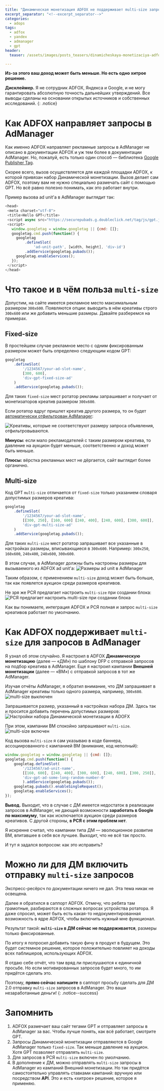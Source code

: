 ```yaml
---
title: "Динамическая монетизация ADFOX не поддерживает multi-size запросы в AdManager"
excerpt_separator: "<!--excerpt_separator-->"
categories:
  - adops
tags:
  - adfox
  - yandex
  - admanager
  - gpt
header:
  teaser: /assets/images/posts_teasers/dinamicheskaya-monetizaciya-adfox-ne-podderzhivaet-multi-size-zaprosy-v-admanager.webp

---
```


**Из-за этого ваш доход может быть меньше. Но есть одно хитрое решение.**
<!--excerpt_separator-->

**Дисклеймер.** Я не сотрудник ADFOX, Яндекса и Google, и не могу гарантировать абсолютную точность дальнейших утверждений. Все выводы сделаны на основании открытых источников и собственных исследований.
{: .notice}

# Как ADFOX направляет запросы в AdManager

Как именно ADFOX направляет рекламные запросы в AdManager не описано в документации ADFOX и уж тем более в документации AdManager. Но, пожалуй, есть только один способ — библиотека [Google Publisher Tag](https://developers.google.com/publisher-tag/guides/get-started).

Скорее всего, вызов осуществляется для каждой площадки ADFOX, к которой привязан набор Динамической монетизации. Вызов делает сам ADFOX, поэтому вам не нужно специально размечать сайт с помощью GPT. Но всё равно полезно понимать, как это работает внутри.

Пример вызова ad unit'a в AdManager выглядит так:
```javascript
<head>
 <meta charset="utf-8">
 <title>Hello GPT</title>
 <script async src="https://securepubads.g.doubleclick.net/tag/js/gpt.js"></script>
 <script>
   window.googletag = window.googletag || {cmd: []};
   googletag.cmd.push(function() {
     googletag
         .defineSlot(
             'ad-unit-path', [width, height], 'div-id')
         .addService(googletag.pubads());
     googletag.enableServices();
   });
 </script>
</head>
```

# Что такое и в чём польза `multi-size`

Допустим, на сайте имеется рекламное место максимальным размером `300x600`. Появляются опции: выводить в нём креативы строго `300x600` или же добавить меньшие размеры. Давайте разберемся на примерах.

## Fixed-size 

В простейшем случае рекламное место с одним фиксированным размером может быть определено следующим кодом GPT:

```javascript
googletag
    .defineSlot(
    	'/1234567/your-ad-slot-name',
    	[300, 600],
    	'div-gpt-fixed-size-ad'
    )
    .addService(googletag.pubads());
```

Для таких `fixed-size` мест ротатор рекламы запрашивает и получает от монетизаторов креатив размером `300x600`.

Если ротатор вдруг пришлет креатив другого размера, то он будет [автоматически отфильтрован AdManager](https://support.google.com/admanager/answer/1143651):

![Креативы, которые не соответствуют размеру запроса объявления, отфильтровываются.](\assets\images\posts_images\2020-01-10-dinamicheskaya-monetizaciya-adfox-ne-podderzhivaet-multi-size-zaprosy-v-admanager\kreativy-kotorye-ne-sootvetstvuyut-razmeru-zaprosa-obyavleniya-otfiltrovyvayutsya.webp)

**Минусы:** если мало рекламодателей с таким размером креатива, то давление на аукцион будет меньше, соответственно и доход может быть меньше.

**Плюсы:** вёрстка рекламных мест не дёргается, сайт выглядит более органично.

## Multi-size

Код GPT `multi-size` отличается от `fixed-size` только указанием словаря допустимых размеров креатива:
```javascript
googletag
    .defineSlot(
    	'/1234567/your-ad-slot-name',
    	[[300, 250], [160, 600] [240, 400], [240, 600], [300, 600]],
    	'div-gpt-multi-size-ad'
    )
    .addService(googletag.pubads());
```

 Для таких `multi-size` мест ротатор запрашивает все указанные в настройках размеры, вписывающиеся в `300x600`. Например: `300x250`, `160x600`, `240x400`, `240x600`, `300x600`.

В этом случае, в AdManager должны быть настроены размеры для вызываемого из ADFOX ad unit'a:
![Размеры ad unit в AdManager](\assets\images\posts_images\2020-01-10-dinamicheskaya-monetizaciya-adfox-ne-podderzhivaet-multi-size-zaprosy-v-admanager\admanager-ad-unit-sizes.webp)

Таким образом, с применением `multi-size` доход может быть больше, так как появлется аукцион среди размеров креативов.

Не зря же РСЯ предлагает настроить `multi-size` при создании блока:
![РСЯ предлагает настроить multi-size при создании блока](\assets\images\posts_images\2020-01-10-dinamicheskaya-monetizaciya-adfox-ne-podderzhivaet-multi-size-zaprosy-v-admanager\yan-multi-size-set-up.webp)

Как вы понимаете, интеграция ADFOX и РСЯ полная и запрос `multi-size` креативов работает по умолчанию.

# Как ADFOX поддерживает `multi-size`  для запросов в AdManager

Я узнал об этом случайно. Я настроил в ADFOX **Динамическую монетизацию** (далее — «ДМ») по шаблону DFP с отправкой запросов на подбор креатива в AdManager.
Еще я настроил кампании **Внешней монетизации** (далее — «ВМ») с отправкой запросов в тот же AdManager.

Изучая отчёты AdManager, я обратил внимание, что ДМ запрашивает в AdManager креативы только одного размера, например, `300x600`.
![multi-size выключен](\assets\images\posts_images\2020-01-10-dinamicheskaya-monetizaciya-adfox-ne-podderzhivaet-multi-size-zaprosy-v-admanager\multi-size-ad-requests-disabled.webp)

Запрашивается размер, указанный в настройках набора ДМ. Здесь так и просится добавить перечень допустимых размеров:
![Настройки набора Динамической монетизации в ADOFX](\assets\images\posts_images\2020-01-10-dinamicheskaya-monetizaciya-adfox-ne-podderzhivaet-multi-size-zaprosy-v-admanager\nastrojki-nabora-dinamicheskoj-monetizacii-v-adfox.webp)

При этом, кампании ВМ спокойно запрашивают `multi-size`.
![multi-size включен](\assets\images\posts_images\2020-01-10-dinamicheskaya-monetizaciya-adfox-ne-podderzhivaet-multi-size-zaprosy-v-admanager\multi-size-ad-requests-enabled.webp)

Код вызова `multi-size` я сам указываю в коде баннера, ассоциированного с кампанией ВМ (внимание, код неполный):
```javascript
window.googletag = window.googletag || {cmd: []};
googletag.cmd.push(function() {
    googletag.defineSlot(
    	'/1234567/ad-unit-name',
    	[[160, 600], [240, 400], [300, 600], [240, 600], [300, 250]],
    	'div-gpt-ad-some-long-random-number-0'
    	).addService(googletag.pubads());
    googletag.pubads().enableSingleRequest();
    googletag.enableServices();
});
```

**Вывод.** Выходит, что в случае с ДМ имеется недостаток в реализации запросов в AdManager, не дающий возможности **заработать в Google по максимуму**, так как исключается аукцион среди размеров креативов. С другой стороны, **в РСЯ с этим проблем нет**.

Я искренне считал, что кампании типа ДМ — эволюционное развитие ВМ, впитавшее в себя все лучшее. Выходит, что не всё так просто.

И тут я задался вопросом: как это исправить?

# Можно ли для ДМ включить отправку `multi-size` запросов

Экспресс-ресёрсч по документации ничего не дал. Эта тема никак не освещена.

Далее я обратился в саппорт ADFOX. Отмечу, что ребята там грамотные, разбираются в сложных вопросах устройства ротатора. Я даже спросил, может быть есть какая-то недокументированная возможность в ядре ADFOX, чтобы включить нужный мне функционал.

Результат такой: **`multi-size` в ДМ сейчас не поддерживается**, размеры только фиксированные. 

По итогу я попросил добавить такую фичу в продукт в будущем. Это будет системное решение, которое положительно повлияет на доходы всех паблишеров, использующих ADFOX.

Я отдаю себе отчёт, что там вряд ли прислушаются к единичной просьбе. Но если мотивированных запросов будет много, то им придётся сделать это.

Поэтому, **прямо сейчас напишите** в саппорт просьбу сделать для ДМ 2.0 отправку `multi-size` запросов в AdManаger. Это ваши незаработанные деньги!
{: .notice--success}


# Запомнить
1. ADFOX размечает ваш сайт тегами GPT и отправляет запросы в AdManager за вас. Чтобы лучше понять, как всё работает, смотрите GPT.
1. Запросы Динамической монетизации отправляются в Google AdManager только `fixed-size`. Так меньше давление на аукцион. Хотя GPT позволяет отправлять `multi-size`.
1. Для запросов в  РСЯ `multi-size` включен по умолчанию.
1. В дополнение к ДМ, можно отправлять `multi-size` запросы в AdManager из кампаний Внешний монетизации. Но так придётся самостоятельно управлять ставками кампаний: вручную или посредством **API**. Это и есть «хитрое» решение, которое я применяю.